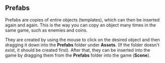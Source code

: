 ## Prefabs

Prefabs are copies of entire objects (templates), which can then be inserted
again and again. This is the way you can copy an object many times in
the same game, such as enemies and coins.

They are created by using the mouse to click on the desired object and then dragging it
down into the **Prefabs** folder under **Assets**. (If the folder doesn't exist,
it should be created first). After that, they can be inserted into the game by
dragging them from the **Prefabs** folder into the game (**Scene**).